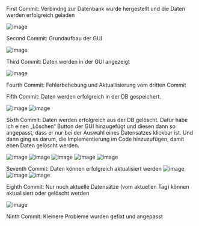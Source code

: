 First Commit: Verbindng zur Datenbank wurde hergestellt und die Daten werden erfolgreich geladen

![image](https://github.com/user-attachments/assets/fa5342b9-b75f-41e2-b4d7-c73a043111af)



Second Commit: Grundaufbau der GUI

![image](https://github.com/user-attachments/assets/86f7c3d6-3056-4f33-88a7-c6a09bd1b9d0)



Third Commit: Daten werden in der GUI angezeigt

![image](https://github.com/user-attachments/assets/9828e946-7bdf-4ee0-bfc0-89b864cd6078)



Fourth Commit: Fehlerbehebung und Aktuallisierung vom dritten Commit


Fifth Commit: Daten werden erfolgreich in der DB gespeichert.

![image](https://github.com/user-attachments/assets/20800232-c921-42cf-a2d4-3ca1a7fe6c70)
![image](https://github.com/user-attachments/assets/6e3f25f2-5772-44d1-a8f4-c78a3e4bd3d1)



Sixth Commit: Daten werden erfolgreich aus der DB gelöscht. Dafür habe ich einen „Löschen“ Button der GUI hinzugefügt und diesen dann so angepasst, dass er nur bei der Auswahl eines Datensatzes klickbar ist. Und dann ging es darum, die Implementierung im Code hinzuzufügen, damit eben Daten gelöscht werden.

![image](https://github.com/user-attachments/assets/2c23b130-10d5-4301-9cf4-f2e9c38cc95b)
![image](https://github.com/user-attachments/assets/912ecb2d-049e-4d90-a7af-38d367d91616)
![image](https://github.com/user-attachments/assets/596547a7-cd40-43d8-aee3-d0b08d1c1c90)
![image](https://github.com/user-attachments/assets/832a4430-30da-42c8-a27c-360aeeb232db)
![image](https://github.com/user-attachments/assets/e5f9bbdb-cc67-42f2-bd55-1d610369a4cc)




Seventh Commit: Daten können erfolgreich aktualisiert werden
![image](https://github.com/user-attachments/assets/9ecf06a5-4319-4c81-aeca-172404bedbf1)
![image](https://github.com/user-attachments/assets/882c304d-4f36-4744-b802-88c8d4ef050a)
![image](https://github.com/user-attachments/assets/452db3e3-bca8-4d61-96f1-fd568db2c647)




Eighth Commit: Nur noch aktuelle Datensätze (vom aktuellen Tag) können aktualisiert oder gelöscht werden

![image](https://github.com/user-attachments/assets/f1845cd6-a16b-4d74-8544-e10f88c55f53)


Ninth Commit: Kleinere Probleme wurden gefixt und angepasst 

